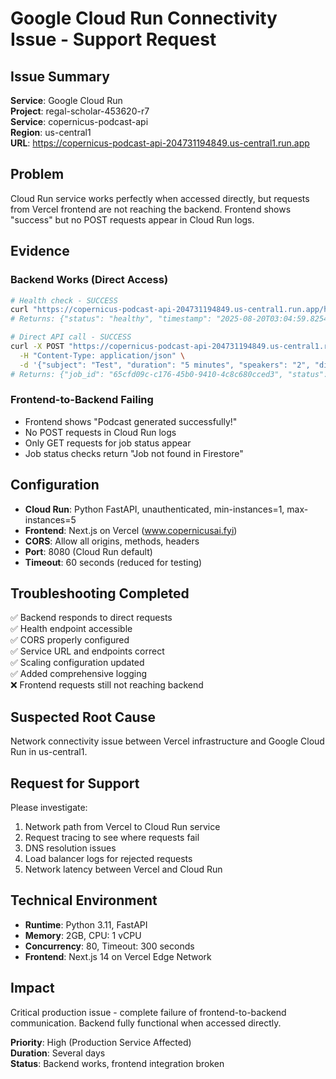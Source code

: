 # Google Cloud Run Connectivity Issue - Support Request

## Issue Summary
**Service**: Google Cloud Run  
**Project**: regal-scholar-453620-r7  
**Service**: copernicus-podcast-api  
**Region**: us-central1  
**URL**: https://copernicus-podcast-api-204731194849.us-central1.run.app

## Problem
Cloud Run service works perfectly when accessed directly, but requests from Vercel frontend are not reaching the backend. Frontend shows "success" but no POST requests appear in Cloud Run logs.

## Evidence

### Backend Works (Direct Access)
```bash
# Health check - SUCCESS
curl "https://copernicus-podcast-api-204731194849.us-central1.run.app/health"
# Returns: {"status": "healthy", "timestamp": "2025-08-20T03:04:59.825400"}

# Direct API call - SUCCESS  
curl -X POST "https://copernicus-podcast-api-204731194849.us-central1.run.app/generate-legacy-podcast" \
  -H "Content-Type: application/json" \
  -d '{"subject": "Test", "duration": "5 minutes", "speakers": "2", "difficulty": "intermediate"}'
# Returns: {"job_id": "65cfd09c-c176-45b0-9410-4c8c680cced3", "status": "pending"}
```

### Frontend-to-Backend Failing
- Frontend shows "Podcast generated successfully!"
- No POST requests in Cloud Run logs
- Only GET requests for job status appear
- Job status checks return "Job not found in Firestore"

## Configuration
- **Cloud Run**: Python FastAPI, unauthenticated, min-instances=1, max-instances=5
- **Frontend**: Next.js on Vercel (www.copernicusai.fyi)
- **CORS**: Allow all origins, methods, headers
- **Port**: 8080 (Cloud Run default)
- **Timeout**: 60 seconds (reduced for testing)

## Troubleshooting Completed
✅ Backend responds to direct requests  
✅ Health endpoint accessible  
✅ CORS properly configured  
✅ Service URL and endpoints correct  
✅ Scaling configuration updated  
✅ Added comprehensive logging  
❌ Frontend requests still not reaching backend  

## Suspected Root Cause
Network connectivity issue between Vercel infrastructure and Google Cloud Run in us-central1.

## Request for Support
Please investigate:
1. Network path from Vercel to Cloud Run service
2. Request tracing to see where requests fail
3. DNS resolution issues
4. Load balancer logs for rejected requests
5. Network latency between Vercel and Cloud Run

## Technical Environment
- **Runtime**: Python 3.11, FastAPI
- **Memory**: 2GB, CPU: 1 vCPU
- **Concurrency**: 80, Timeout: 300 seconds
- **Frontend**: Next.js 14 on Vercel Edge Network

## Impact
Critical production issue - complete failure of frontend-to-backend communication. Backend fully functional when accessed directly.

**Priority**: High (Production Service Affected)  
**Duration**: Several days  
**Status**: Backend works, frontend integration broken
